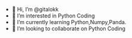 - 👋 Hi, I’m @gitalokk
- 👀 I’m interested in Python Coding
- 🌱 I’m currently learning Python,Numpy,Panda.
- 💞️ I’m looking to collaborate on Python Coding

<!---
gitalokk/gitalokk is a ✨ special ✨ repository because its `README.md` (this file) appears on your GitHub profile.
You can click the Preview link to take a look at your changes.
--->
